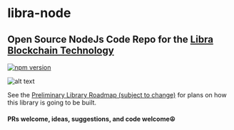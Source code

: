 # libra-node

## Open Source NodeJs Code Repo for the [Libra Blockchain Technology](https://libra.org)


[![npm version](https://badge.fury.io/js/libra-node.svg)](https://badge.fury.io/js/libra-node)

![alt text](https://www.thetelegraphandargus.co.uk/resources/images/10005590.png?display=1&htype=0&type=responsive-gallery)


See the [Preliminary Library Roadmap (subject to change)](https://github.com/msteckyefantis/libra-node/blob/master/docs/plan.md)
for plans on how this library is going to be built.


#### PRs welcome, ideas, suggestions, and code welcome☮️
